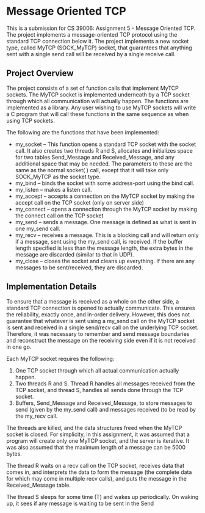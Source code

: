# Message Oriented TCP

This is a submission for CS 39006: Assignment 5 - Message Oriented TCP. The project implements a message-oriented TCP protocol using the standard TCP connection below it. The project implements a new socket type, called MyTCP (SOCK_MyTCP) socket, that guarantees that anything sent with a single send call will be received by a single receive call.

## Project Overview

The project consists of a set of function calls that implement MyTCP sockets. The MyTCP socket is implemented underneath by a TCP socket through which all communication will actually happen. The functions are implemented as a library. Any user wishing to use MyTCP sockets will write a C program that will call these functions in the same sequence as when using TCP sockets.

The following are the functions that have been implemented:

* my_socket – This function opens a standard TCP socket with the socket call. It also creates two threads R and S, allocates and initializes space for two tables Send_Message and Received_Message, and any additional space that may be needed. The parameters to these are the same as the normal socket( ) call, except that it will take only SOCK_MyTCP as the socket type.
* my_bind – binds the socket with some address-port using the bind call.
* my_listen – makes a listen call.
* my_accept – accepts a connection on the MyTCP socket by making the accept call on the TCP socket (only on server side)
* my_connect – opens a connection through the MyTCP socket by making the connect call on the TCP socket
* my_send – sends a message. One message is defined as what is sent in one my_send call.
* my_recv – receives a message. This is a blocking call and will return only if a message, sent using the my_send call, is received. If the buffer length specified is less than the message length, the extra bytes in the message are discarded (similar to that in UDP).
* my_close – closes the socket and cleans up everything. If there are any messages to be sent/received, they are discarded.

## Implementation Details

To ensure that a message is received as a whole on the other side, a standard TCP connection is opened to actually communicate. This ensures the reliability, exactly once, and in-order delivery. However, this does not guarantee that whatever is sent using a my_send call on the MyTCP socket is sent and received in a single send/recv call on the underlying TCP socket. Therefore, it was necessary to remember and send message boundaries and reconstruct the message on the receiving side even if it is not received in one go.

Each MyTCP socket requires the following:

1. One TCP socket through which all actual communication actually happen.
2. Two threads R and S. Thread R handles all messages received from the TCP socket, and thread S, handles all sends done through the TCP socket.
3. Buffers, Send_Message and Received_Message, to store messages to send (given by the my_send call) and messages received (to be read by the my_recv call.

The threads are killed, and the data structures freed when the MyTCP socket is closed. For simplicity, in this assignment, it was assumed that a program will create only one MyTCP socket, and the server is iterative. It was also assumed that the maximum length of a message can be 5000 bytes.

The thread R waits on a recv call on the TCP socket, receives data that comes in, and interprets the data to form the message (the complete data for which may come in multiple recv calls), and puts the message in the Received_Message table.

The thread S sleeps for some time (T) and wakes up periodically. On waking up, it sees if any message is waiting to be sent in the Send